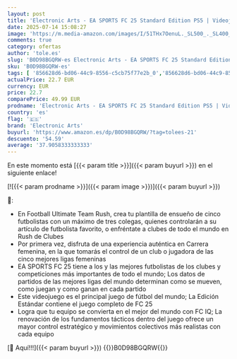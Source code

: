 ```yaml
---
layout: post
title: 'Electronic Arts - EA SPORTS FC 25 Standard Edition PS5 | Videojuegos | Castellano'
date: 2025-07-14 15:08:27
image: 'https://m.media-amazon.com/images/I/51THx7OenuL._SL500_._SL400_.jpg'
comments: true
category: ofertas
author: 'tole.es'
slug: 'B0D98BGQRW-es Electronic Arts - EA SPORTS FC 25 Standard Edition PS5 |...'
sku: 'B0D98BGQRW-es'
tags: [ '856628d6-bd06-44c9-8556-c5cb75f77e2b_0','856628d6-bd06-44c9-8556-c5cb75f77e2b_2201','856628d6-bd06-44c9-8556-c5cb75f77e2b_3601','856628d6-bd06-44c9-8556-c5cb75f77e2b_401','Arborist Merchandising Root','Hardware y juegos para PlayStation 5','Juegos para PlayStation 5','Preventa de Videojuegos','Self Service','Special Features Stores','Tienda de consolas y videojuegos infantiles','Videojuegos','Videojuegos más esperados','electronic arts','ps5','🇪🇸', ]
actualPrice: 22.7 EUR
currency: EUR
price: 22.7
comparePrice: 49.99 EUR
prodname: 'Electronic Arts - EA SPORTS FC 25 Standard Edition PS5 | Videojuegos | Castellano'
country: 'es'
flag: '🇪🇸'
brand: 'Electronic Arts'
buyurl: 'https://www.amazon.es/dp/B0D98BGQRW/?tag=tolees-21'
descuento: '54.59'
average: '37.9058333333333'
---
```


En este momento está [{{< param title >}}]({{< param buyurl >}}) en el siguiente enlace!

[![{{< param prodname >}}]({{< param image >}})]({{< param buyurl >}})

🔎:

- En Football Ultimate Team Rush, crea tu plantilla de ensueño de cinco futbolistas con un máximo de tres colegas, quienes controlarán a su artículo de futbolista favorito, o enfréntate a clubes de todo el mundo en Rush de Clubes
- Por primera vez, disfruta de una experiencia auténtica en Carrera femenina, en la que tomarás el control de un club o jugadora de las cinco mejores ligas femeninas
- EA SPORTS FC 25 tiene a los y las mejores futbolistas de los clubes y competiciones más importantes de todo el mundo; Los datos de partidos de las mejores ligas del mundo determinan como se mueven, como juegan y como ganan en cada partido
- Este videojuego es el principal juego de fútbol del mundo; La Edición Estándar contiene el juego completo de FC 25
- Logra que tu equipo se convierta en el mejor del mundo con FC IQ; La renovación de los fundamentos tácticos dentro del juego ofrece un mayor control estratégico y movimientos colectivos más realistas con cada equipo

[🛒 Aquí!!!]({{< param buyurl >}})
{{<world>}}B0D98BGQRW{{</world>}}
